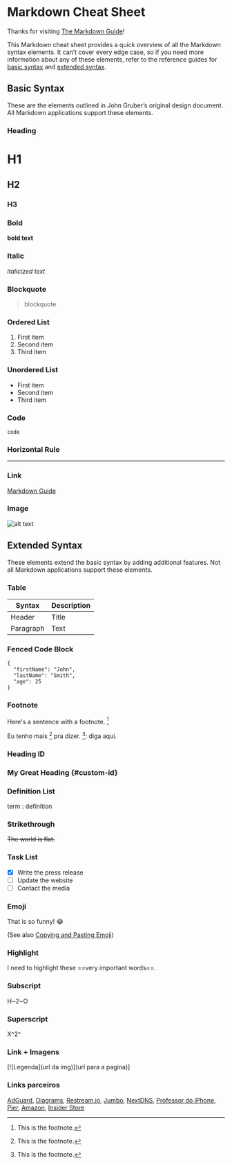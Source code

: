 # Markdown Cheat Sheet

Thanks for visiting [The Markdown Guide](https://www.markdownguide.org)!

This Markdown cheat sheet provides a quick overview of all the Markdown syntax elements. It can’t cover every edge case, so if you need more information about any of these elements, refer to the reference guides for [basic syntax](https://www.markdownguide.org/basic-syntax/) and [extended syntax](https://www.markdownguide.org/extended-syntax/).

## Basic Syntax

These are the elements outlined in John Gruber’s original design document. All Markdown applications support these elements.

### Heading

# H1
## H2
### H3

### Bold

**bold text**

### Italic

*italicized text*

### Blockquote

> blockquote

### Ordered List

1. First item
2. Second item
3. Third item

### Unordered List

- First item
- Second item
- Third item

### Code

`code`

### Horizontal Rule

---

### Link

[Markdown Guide](https://www.markdownguide.org)

### Image

![alt text](https://www.markdownguide.org/assets/images/tux.png)

## Extended Syntax

These elements extend the basic syntax by adding additional features. Not all Markdown applications support these elements.

### Table

| Syntax | Description |
| ----------- | ----------- |
| Header | Title |
| Paragraph | Text |

### Fenced Code Block

```
{
  "firstName": "John",
  "lastName": "Smith",
  "age": 25
}
```

### Footnote

Here's a sentence with a footnote. [^1]

[^1]: This is the footnote.

Eu tenho mais [^1] pra dizer. [^1]: diga aqui.

### Heading ID

### My Great Heading {#custom-id}

### Definition List

term
: definition

### Strikethrough

~~The world is flat.~~

### Task List

- [x] Write the press release
- [ ] Update the website
- [ ] Contact the media

### Emoji

That is so funny! :joy:

(See also [Copying and Pasting Emoji](https://www.markdownguide.org/extended-syntax/#copying-and-pasting-emoji))

### Highlight

I need to highlight these ==very important words==.

### Subscript

H~2~O

### Superscript

X^2^

### Link + Imagens
[![Legenda](url da img)](url para a pagina)]

### Links parceiros
[AdGuard](https://stacksocial.com/sales/adguard-family-plan-lifetime-subscription?aid=a-8qb2xec9), [Diagrams](https://podapps.net/r/diagrams), [Restream.io](https://restream.io/join/lY6wDl), [Jumbo](https://subscriptions.jumboprivacy.com/referrals/552d4804-3c26-470a-b2a3-772d6258285b), [NextDNS](https://nextdns.io/?from=fvzms9za), [Professor do iPhone](https://podapps.net/r/pdip), [Pier](https://www.pier.digital/seguro-celular?referral_id=a61694d0-15b1-43d7-9f85-b9e4969e5e05&referral_name=Gustavo&utm_source=referral&utm_medium=pier_referral), [Amazon](https://amzn.to/3RiQxTc), [Insider Store](https://www.insiderstore.com.br/a/rewards/r/YODDoQBr)

